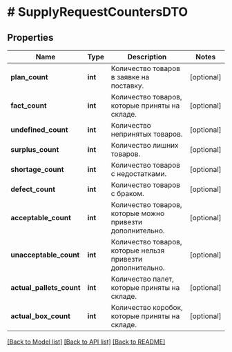 # # SupplyRequestCountersDTO

## Properties

Name | Type | Description | Notes
------------ | ------------- | ------------- | -------------
**plan_count** | **int** | Количество товаров в заявке на поставку. | [optional]
**fact_count** | **int** | Количество товаров, которые приняты на складе. | [optional]
**undefined_count** | **int** | Количество непринятых товаров. | [optional]
**surplus_count** | **int** | Количество лишних товаров. | [optional]
**shortage_count** | **int** | Количество товаров с недостатками. | [optional]
**defect_count** | **int** | Количество товаров с браком. | [optional]
**acceptable_count** | **int** | Количество товаров, которые можно привезти дополнительно. | [optional]
**unacceptable_count** | **int** | Количество товаров, которые нельзя привезти дополнительно. | [optional]
**actual_pallets_count** | **int** | Количество палет, которые приняты на складе. | [optional]
**actual_box_count** | **int** | Количество коробок, которые приняты на складе. | [optional]

[[Back to Model list]](../../README.md#models) [[Back to API list]](../../README.md#endpoints) [[Back to README]](../../README.md)

